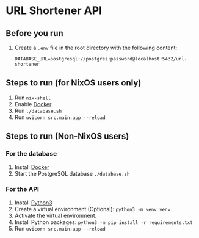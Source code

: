 # URL Shortener API

## Before you run

1. Create a `.env` file in the root directory with the following content:

   ```env
   DATABASE_URL=postgresql://postgres:password@localhost:5432/url-shortener
   ```

## Steps to run (for NixOS users only)

1. Run `nix-shell`
2. Enable [Docker](https://nixos.wiki/wiki/Docker)
3. Run `./database.sh`
4. Run `uvicorn src.main:app --reload`

## Steps to run (Non-NixOS users)

### For the database

1. Install [Docker](https://www.docker.com/)
2. Start the PostgreSQL database `./database.sh`

### For the API

1. Install [Python3](https://www.python.org/downloads/)
2. Create a virtual environment (Optional): `python3 -m venv venv`
3. Activate the virtual environment.
4. Install Python packages: `python3 -m pip install -r requirements.txt`
5. Run `uvicorn src.main:app --reload`
